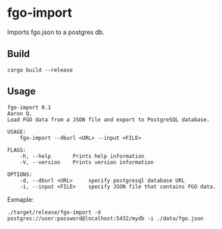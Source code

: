 # fgo-import

Imports fgo.json to a postgres db.

## Build

```
cargo build --release
```

## Usage

```
fgo-import 0.1
Aaron Q.
Load FGO data from a JSON file and export to PostgreSQL database.

USAGE:
    fgo-import --dburl <URL> --input <FILE>

FLAGS:
    -h, --help       Prints help information
    -V, --version    Prints version information

OPTIONS:
    -d, --dburl <URL>     specify postgresql database URL
    -i, --input <FILE>    specify JSON file that contains FGO data.
```

Exmaple:

```
./target/release/fgo-import -d postgres://user:password@localhost:5432/mydb -i ./data/fgo.json
```